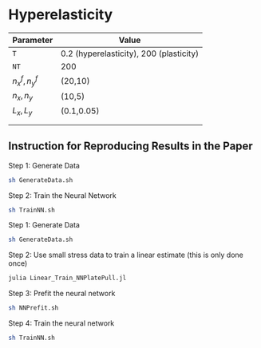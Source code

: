 # Hyperelasticity



| Parameter      | Value                                   |
| -------------- | --------------------------------------- |
| `T`            | 0.2 (hyperelasticity), 200 (plasticity) |
| `NT`           | 200                                     |
| $n_x^f, n_y^f$ | (20,10)                                 |
| $n_x, n_y$     | (10,5)                                  |
| $L_x, L_y$     | (0.1,0.05)                              |
|                |                                         |
|                |                                         |



## Instruction for Reproducing Results in the Paper

Step 1: Generate Data

```bash
sh GenerateData.sh 
```

Step 2: Train the Neural Network

```bash
sh TrainNN.sh
```



Step 1: Generate Data

```bash
sh GenerateData.sh 
```

Step 2: Use small stress data to train a linear estimate (this is only done once)

```bash
julia Linear_Train_NNPlatePull.jl
```

Step 3: Prefit the neural network

```bash
sh NNPrefit.sh
```

Step 4: Train the neural network 

```bash
sh TrainNN.sh
```







